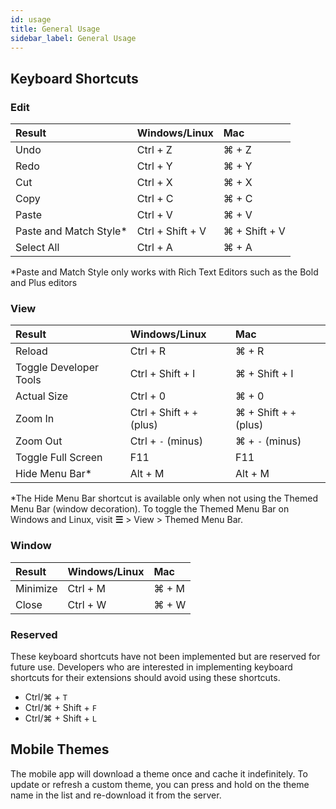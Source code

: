 ```yaml
---
id: usage
title: General Usage
sidebar_label: General Usage
---
```


## Keyboard Shortcuts

### Edit

| Result                  | Windows/Linux    | Mac           |
| :---------------------- | :--------------- | :------------ |
| Undo                    | Ctrl + Z         | ⌘ + Z         |
| Redo                    | Ctrl + Y         | ⌘ + Y         |
| Cut                     | Ctrl + X         | ⌘ + X         |
| Copy                    | Ctrl + C         | ⌘ + C         |
| Paste                   | Ctrl + V         | ⌘ + V         |
| Paste and Match Style\* | Ctrl + Shift + V | ⌘ + Shift + V |
| Select All              | Ctrl + A         | ⌘ + A         |

\*Paste and Match Style only works with Rich Text Editors such as the Bold and Plus editors

### View

| Result                 | Windows/Linux             | Mac                    |
| :--------------------- | :------------------------ | :--------------------- |
| Reload                 | Ctrl + R                  | ⌘ + R                  |
| Toggle Developer Tools | Ctrl + Shift + I          | ⌘ + Shift + I          |
| Actual Size            | Ctrl + 0                  | ⌘ + 0                  |
| Zoom In                | Ctrl + Shift + `+` (plus) | ⌘ + Shift + `+` (plus) |
| Zoom Out               | Ctrl + `-` (minus)        | ⌘ + `-` (minus)        |
| Toggle Full Screen     | F11                       | F11                    |
| Hide Menu Bar\*        | Alt + M                   | Alt + M                |

\*The Hide Menu Bar shortcut is available only when not using the Themed Menu Bar (window decoration). To toggle the Themed Menu Bar on Windows and Linux, visit **☰** > View > Themed Menu Bar.

### Window

| Result   | Windows/Linux | Mac   |
| :------- | :------------ | :---- |
| Minimize | Ctrl + M      | ⌘ + M |
| Close    | Ctrl + W      | ⌘ + W |

### Reserved

These keyboard shortcuts have not been implemented but are reserved for future use. Developers who are interested in implementing keyboard shortcuts for their extensions should avoid using these shortcuts.

- Ctrl/⌘ + `T`
- Ctrl/⌘ + Shift + `F`
- Ctrl/⌘ + Shift + `L`

## Mobile Themes

The mobile app will download a theme once and cache it indefinitely. To update or refresh a custom theme, you can press and hold on the theme name in the list and re-download it from the server.
